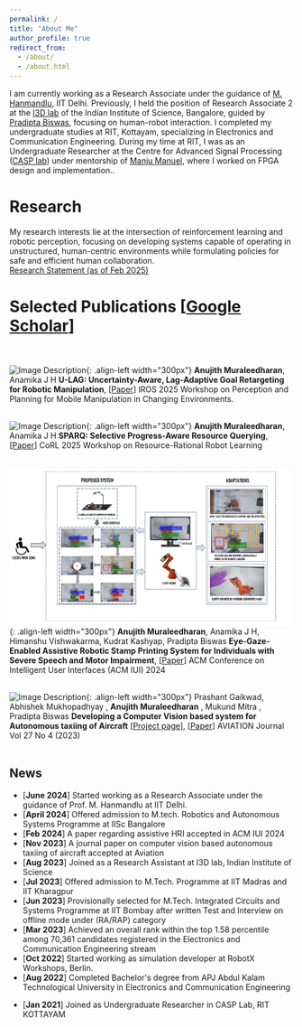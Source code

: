 ```yaml
---
permalink: /
title: "About Me"
author_profile: true
redirect_from: 
  - /about/
  - /about.html
---
```

<span style="font-size: 14px;">I am currently working as a Research Associate under the guidance of [M. Hanmandlu](https://ctech.iitd.ac.in/hanmandlu.html), IIT Delhi. Previously, I held the position of Research Associate 2 at the [I3D lab](https://cambum.net/I3D.htm) of the Indian Institute of Science, Bangalore, guided by [Pradipta Biswas](https://cambum.net/PB/), focusing on human-robot interaction. I completed my undergraduate studies at RIT, Kottayam, specializing in Electronics and Communication Engineering. During my time at RIT, I was as an Undergraduate Researcher at the Centre for Advanced Signal Processing ([CASP lab](http://www.rit.ac.in/ece/CASP/)) under mentorship of [Manju Manuel](http://www.rit.ac.in/fprofiledisplay.php?penno=603400&dep=ECE), where I worked on FPGA design and implementation.</span>.

Research
======
<span style="font-size: 14px;">My research interests lie at the intersection of reinforcement learning and robotic perception, focusing on developing systems capable of operating in unstructured, human-centric environments while formulating policies for safe and efficient human collaboration</span>.<br>
<span style="font-size: 14px;">
[Research Statement (as of Feb 2025)](https://anujithm.github.io/files/research_statement_2025.html)
</span>              

Selected Publications [[Google Scholar](https://scholar.google.com/citations?user=4-55tyYAAAAJ&hl=en)]<br><br>
======
![Image Description](/images/Mat.png){: .align-left width="300px"}
<span style="font-size: 14px;">**Anujith Muraleedharan**, Anamika J H</span>
<span style="font-size: 14px;">**U-LAG: Uncertainty-Aware, Lag-Adaptive Goal Retargeting for Robotic Manipulation**, [[Paper](https://dl.acm.org/doi/10.1145/3640544.3645236)]</span>
<span style="font-size: 14px;">IROS 2025 Workshop on Perception and Planning for Mobile Manipulation in Changing Environments.</span><br><br>


![Image Description](/images/Mat.png){: .align-left width="300px"}
<span style="font-size: 14px;">**Anujith Muraleedharan**, Anamika J H</span>
<span style="font-size: 14px;">**SPARQ: Selective Progress-Aware Resource Querying**, [[Paper](https://doi.org/10.48550/arXiv.2509.20541)]</span>
<span style="font-size: 14px;">CoRL 2025 Workshop on Resource-Rational Robot Learning</span><br><br>


![Image Description](/images/Ssmi.png){: .align-left width="300px"}
<span style="font-size: 14px;">**Anujith Muraleedharan**, Anamika J H, Himanshu Vishwakarma, Kudrat Kashyap, Pradipta Biswas</span>
<span style="font-size: 14px;">**Eye-Gaze-Enabled Assistive Robotic Stamp Printing System for Individuals with Severe Speech and Motor Impairment**, [[Paper](https://dl.acm.org/doi/10.1145/3640544.3645236)]</span>
<span style="font-size: 14px;">ACM Conference on Intelligent User Interfaces (ACM IUI) 2024</span><br><br>


![Image Description](/images/Autotaxii.png){: .align-left width="300px"}
<span style="font-size: 14px;">Prashant Gaikwad, Abhishek Mukhopadhyay , **Anujith Muraleedharan** , Mukund Mitra , Pradipta Biswas</span>
<span style="font-size: 14px;">**Developing a Computer Vision based system for Autonomous taxiing of Aircraft** [[Project page](https://anujithm.github.io/Autonomous-Taxiing-of-Aircraft.github.io/)], [[Paper](https://journals.vilniustech.lt/index.php/Aviation/article/view/20588)]</span>
<span style="font-size: 14px;">AVIATION Journal Vol 27 No 4 (2023)</span><br><br>

News
------

*  <span style="font-size: 14px;">[**June 2024**]&nbsp;Started working as a Research Associate under the guidance of Prof. M. Hanmandlu at IIT Delhi.</span>
*  <span style="font-size: 14px;">[**April 2024**]&nbsp;Offered admission to M.tech. Robotics and Autonomous Systems Programme at IISc Bangalore</span>
*  <span style="font-size: 14px;">[**Feb 2024**]&nbsp;A paper regarding assistive HRI accepted in ACM IUI 2024</span>
*  <span style="font-size: 14px;">[**Nov 2023**]&nbsp;A journal paper on computer vision based autonomous taxiing of aircraft accepted at Aviation</span>
*  <span style="font-size: 14px;">[**Aug 2023**]&nbsp;Joined as a Research Assistant at I3D lab, Indian Institute of Science</span>                                                   
*  <span style="font-size: 14px;">[**Jul 2023**]&nbsp;Offered admission to M.Tech. Programme at IIT Madras and IIT Kharagpur</span>
*  <span style="font-size: 14px;">[**Jun 2023**]&nbsp;Provisionally selected for M.Tech. Integrated Circuits and Systems Programme at IIT Bombay after written Test and Interview on offline mode under (RA/RAP) category</span> 
*  <span style="font-size: 14px;">[**Mar 2023**]&nbsp;Achieved an overall rank within the top 1.58 percentile among 70,361 candidates registered in the Electronics and Communication Engineering stream</span>
*  <span style="font-size: 14px;">[**Oct 2022**]&nbsp;Started working as simulation developer at RobotX Workshops, Berlin.</span>
*  <span style="font-size: 14px;">[**Aug 2022**]&nbsp;Completed Bachelor's degree from APJ Abdul Kalam Technological University in Electronics and Communication Engineering</span>
<!--*  <span style="font-size: 14px;">[**Jun 2022**]&nbsp;Tenure ended as Undergraduate Researcher</span> -->
*  <span style="font-size: 14px;">[**Jan 2021**]&nbsp;Joined as Undergraduate Researcher in CASP Lab, RIT KOTTAYAM</span><br><br>

<!-- ClustrMaps Visitor Map -->
<div id="visitor-map" style="margin-top: 40px; text-align: center;">
  <script type='text/javascript' id='clustrmaps' src='//cdn.clustrmaps.com/map_v2.js?cl=2d78ad&w=460&t=tt&d=wgbk0X6esLxDulxNcW-HfijKARwiI6c1OHBgMMi-ZmU&co=ffffff&cmo=3acc3a&cmn=ff5353&ct=000000'></script>
</div>
<!-- **Markdown generator**

I have also created [a set of Jupyter notebooks](https://github.com/academicpages/academicpages.github.io/tree/master/markdown_generator
) that converts a CSV containing structured data about talks or presentations into individual markdown files that will be properly formatted for the academicpages template. The sample CSVs in that directory are the ones I used to create my own personal website at stuartgeiger.com. My usual workflow is that I keep a spreadsheet of my publications and talks, then run the code in these notebooks to generate the markdown files, then commit and push them to the GitHub repository. -->